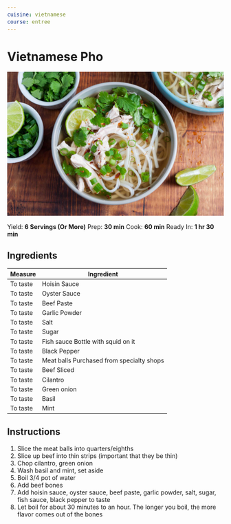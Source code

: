 ```yaml
---
cuisine: vietnamese
course: entree
---
```


# Vietnamese Pho

![Photo](../_images/vietnamese-pho.jpg)

Yield: **6 Servings (Or More)**
Prep: **30 min**
Cook: **60 min**
Ready In: **1 hr 30 min**

## Ingredients

Measure|Ingredient
---|---
To taste|Hoisin Sauce
To taste|Oyster Sauce
To taste|Beef Paste
To taste|Garlic Powder
To taste|Salt
To taste|Sugar
To taste|Fish sauce Bottle with squid on it
To taste|Black Pepper
To taste|Meat balls Purchased from specialty shops
To taste|Beef Sliced
To taste|Cilantro
To taste|Green onion
To taste|Basil
To taste|Mint

## Instructions

1. Slice the meat balls into quarters/eighths
2. Slice up beef into thin strips (important that they be thin)
3. Chop cilantro, green onion
4. Wash basil and mint, set aside
5. Boil 3/4 pot of water
6. Add beef bones
7. Add hoisin sauce, oyster sauce, beef paste, garlic powder, salt, sugar, fish sauce, black pepper to taste
8. Let boil for about 30 minutes to an hour. The longer you boil, the more flavor comes out of the bones